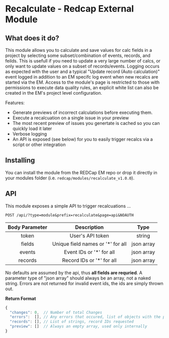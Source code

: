 # Recalculate - Redcap External Module

## What does it do?

This module allows you to calculate and save values for calc fields in a project by selecting some subset/combination of events, records, and feilds. This is usefull if you need to update a very large number of calcs, or only want to update values on a subset of records/events. Logging occurs as expected with the user and a typical "Update record (Auto calculation)" event logged in addition to an EM specifc log event when new recalcs are started via the EM. Access to the module's page is restricted to those with permissions to execute data quality rules, an explicit white list can also be created in the EM's project level configuration.

Features:

* Generate previews of incorrect calculations before executing them.
* Execute a recalcuation on a single issue in your preview
* The most recent preview of issues you genertate is cached so you can quickly load it later
* Verbose logging
* An API is exposed (see below) for you to easily trigger recalcs via a script or other integration

## Installing

You can install the module from the REDCap EM repo or drop it directly in your modules folder (i.e. `redcap/modules/recalculate_v1.0.0`).

## API

This module exposes a simple API to trigger recalcuations ...

`POST /api/?type=module&prefix=recalculate&page=api&NOAUTH`

|**Body Parameter**|              **Description**             |   **Type**   |
|:-----------------:|:---------------------------------------:|:------------:|
|   token           |   User's API token                      |  string      |
|   fields          |   Unique field names or '*' for all     |  json array  |
|   events          |   Event IDs or '*' for all              |  json array  |
|   records         |   Record IDs or '*' for all             |  json array  |

No defaults are assumed by the api, thus **all fields are requried**. A parameter type of "json array" should always be an array, not a naked string. Errors are not returned for invalid event ids, the ids are simply thrown out.

**Return Format**

```js
{
  "changes": 0,  // Number of total Changes
  "errors":  [], // Any errors that occured, list of objects with the property "display" (bool) and "text" (string)
  "records": [], // List of strings, record IDs requested
  "preview": []  // Always an empty array, used only internally
}
```

